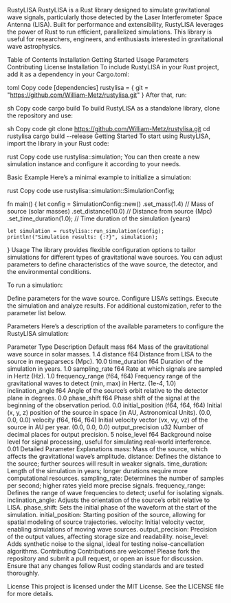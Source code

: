 
RustyLISA
RustyLISA is a Rust library designed to simulate gravitational wave signals, particularly those detected by the Laser Interferometer Space Antenna (LISA). Built for performance and extensibility, RustyLISA leverages the power of Rust to run efficient, parallelized simulations. This library is useful for researchers, engineers, and enthusiasts interested in gravitational wave astrophysics.

Table of Contents
Installation
Getting Started
Usage
Parameters
Contributing
License
Installation
To include RustyLISA in your Rust project, add it as a dependency in your Cargo.toml:

toml
Copy code
[dependencies]
rustylisa = { git = "https://github.com/William-Metz/rustylisa.git" }
After that, run:

sh
Copy code
cargo build
To build RustyLISA as a standalone library, clone the repository and use:

sh
Copy code
git clone https://github.com/William-Metz/rustylisa.git
cd rustylisa
cargo build --release
Getting Started
To start using RustyLISA, import the library in your Rust code:

rust
Copy code
use rustylisa::simulation;
You can then create a new simulation instance and configure it according to your needs.

Basic Example
Here’s a minimal example to initialize a simulation:

rust
Copy code
use rustylisa::simulation::SimulationConfig;

fn main() {
    let config = SimulationConfig::new()
        .set_mass(1.4) // Mass of source (solar masses)
        .set_distance(10.0) // Distance from source (Mpc)
        .set_time_duration(1.0); // Time duration of the simulation (years)

    let simulation = rustylisa::run_simulation(config);
    println!("Simulation results: {:?}", simulation);
}
Usage
The library provides flexible configuration options to tailor simulations for different types of gravitational wave sources. You can adjust parameters to define characteristics of the wave source, the detector, and the environmental conditions.

To run a simulation:

Define parameters for the wave source.
Configure LISA’s settings.
Execute the simulation and analyze results.
For additional customization, refer to the parameter list below.

Parameters
Here’s a description of the available parameters to configure the RustyLISA simulation:

Parameter	Type	Description	Default
mass	f64	Mass of the gravitational wave source in solar masses.	1.4
distance	f64	Distance from LISA to the source in megaparsecs (Mpc).	10.0
time_duration	f64	Duration of the simulation in years.	1.0
sampling_rate	f64	Rate at which signals are sampled in Hertz (Hz).	1.0
frequency_range	(f64, f64)	Frequency range of the gravitational waves to detect (min, max) in Hertz.	(1e-4, 1.0)
inclination_angle	f64	Angle of the source’s orbit relative to the detector plane in degrees.	0.0
phase_shift	f64	Phase shift of the signal at the beginning of the observation period.	0.0
initial_position	(f64, f64, f64)	Initial (x, y, z) position of the source in space (in AU, Astronomical Units).	(0.0, 0.0, 0.0)
velocity	(f64, f64, f64)	Initial velocity vector (vx, vy, vz) of the source in AU per year.	(0.0, 0.0, 0.0)
output_precision	u32	Number of decimal places for output precision.	5
noise_level	f64	Background noise level for signal processing, useful for simulating real-world interference.	0.01
Detailed Parameter Explanations
mass: Mass of the source, which affects the gravitational wave’s amplitude.
distance: Defines the distance to the source; further sources will result in weaker signals.
time_duration: Length of the simulation in years; longer durations require more computational resources.
sampling_rate: Determines the number of samples per second; higher rates yield more precise signals.
frequency_range: Defines the range of wave frequencies to detect; useful for isolating signals.
inclination_angle: Adjusts the orientation of the source’s orbit relative to LISA.
phase_shift: Sets the initial phase of the waveform at the start of the simulation.
initial_position: Starting position of the source, allowing for spatial modeling of source trajectories.
velocity: Initial velocity vector, enabling simulations of moving wave sources.
output_precision: Precision of the output values, affecting storage size and readability.
noise_level: Adds synthetic noise to the signal, ideal for testing noise-cancellation algorithms.
Contributing
Contributions are welcome! Please fork the repository and submit a pull request, or open an issue for discussion. Ensure that any changes follow Rust coding standards and are tested thoroughly.

License
This project is licensed under the MIT License. See the LICENSE file for more details.


